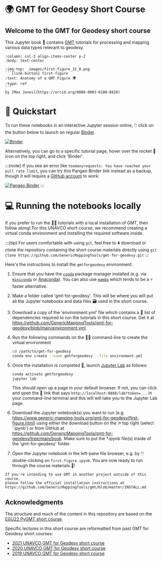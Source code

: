 # 🌍 GMT for Geodesy Short Course

## Welcome to the GMT for Geodesy short course

This Jupyter book 📖 contains [GMT](https://www.generic-mapping-tools.org) tutorials
for processing and mapping various data types relevant to geodesy.

````{panels}
:column: col-3 align-items-center p-2
:body: text-center

:img-top: _images/first-figure_31_0.png
```{link-button} first-figure
:text: Anatomy of a GMT Figure 🌍
:type: ref
```
by [Max Jones](https://orcid.org/0000-0003-0180-8928)

````

# 🌠 Quickstart

To run these notebooks in an interactive Jupyter session online,
🖱️ click on the button below to launch on regular
[Binder](https://mybinder.readthedocs.io/en/latest/index.html).

[![Binder](https://mybinder.org/badge_logo.svg)](https://mybinder.org/v2/gh/GenericMappingTools/gmt-for-geodesy/main)

Alternatively, you can go to a specific tutorial page, hover over the rocket 🚀
icon on the top right, and click 'Binder'.

:::{note}
If you see an error like `toomanyrequests: You have reached your pull rate
limit`, you can try this Pangeo Binder link instead as a backup, though it
will require a [GitHub account](https://github.com/signup) to work:

[![Pangeo Binder](https://aws-uswest2-binder.pangeo.io/badge_logo.svg)](https://aws-uswest2-binder.pangeo.io/v2/gh/GenericMappingTools/gmt-for-geodesy/main)
:::

# 💻 Running the notebooks locally

If you prefer to run the 🧑‍🏫 tutorials with a local installation of GMT, then
follow along! For this UNAVCO short course, we recommend creating a virtual
conda environment and installing the required software inside.

:::{tip} For users comfortable with using `git`, feel free to ⬇️ download or
clone the repository containing the short course materials directly using
`git clone https://github.com/GenericMappingTools/gmt-for-geodesy.git`
:::

Here's the instructions to install the `gmtforgeodesy` environment:

1. Ensure that you have the
   [`conda`](https://docs.conda.io/projects/conda/en/latest/user-guide/index.html)
   package manager installed (e.g. via
   [`miniconda`](https://docs.conda.io/en/latest/miniconda.html) or
   [Anaconda](https://www.anaconda.com/products/distribution)).
   You can also use [`mamba`](https://mamba.readthedocs.io/en/latest/installation.html#fresh-install)
   which tends to be a ⚡ faster alternative.

2. Make a folder called 'gmt-for-geodesy'. This will be where you will put all the
   Jupyter notebooks and data files 🗃️ used in the short course.

3. Download a copy of the 'environment.yml' file which contains a 📄 list of
   dependencies required to run the tutorials in this short course. Get it at
   https://github.com/GenericMappingTools/gmt-for-geodesy/blob/main/environment.yml.

4. Run the following commands on the 🧑‍💻 command-line to create the virtual
   environment

    ```bash
    cd /path/to/gmt-for-geodesy
    conda env create --name gmtforgeodesy --file environment.yml
    ```

5. Once the installation is completed 🏁, launch
   [Jupyter Lab](https://jupyterlab.readthedocs.io) as follows:

    ```bash
    conda activate gmtforgeodesy
    jupyter lab
    ```

   This should open up a page in your default browser. If not, you can click
   and open the 🔗 link that says `http://localhost:8888/lab?token=...` in your
   command-line terminal and this will will take you to the Jupyter Lab page.

6. Download the Jupyter notebook(s) you want to run (e.g.
   https://www.generic-mapping-tools.org/gmt-for-geodesy/first-figure.html) using
   either the download button on the ↗️ top right (select '.ipynb') or from
   GitHub at https://github.com/GenericMappingTools/gmt-for-geodesy/tree/main/book.
   Make sure to put the *.ipynb file(s) inside of the 'gmt-for-geodesy' folder.

7. Open the Jupyter notebook in the left-pane file browser, e.g. by
   🖱️ double-clicking on `first-figure.ipynb`. You are now ready to run through
   the course materials 🎉!

```{note}
If you're intending to use GMT in another project outside of this course,
please follow the official installation instructions at
https://github.com/GenericMappingTools/gmt/blob/master/INSTALL.md
```

## Acknowledgments

The structure and much of the content in this repository are based on the [EGU22 PyGMT short course](https://github.com/GenericMappingTools/egu22pygmt).

Specific lectures in this short course are reformatted from past GMT for Geodesy short courses:

- [2021 UNAVCO GMT for Geodesy short course](https://github.com/GenericMappingTools/2021-unavco-course)
- [2020 UNAVCO GMT for Geodesy short course](https://github.com/GenericMappingTools/2020-unavco-course)
- [2019 UNAVCO GMT for Geodesy short course](https://github.com/GenericMappingTools/2019-unavco-course)
